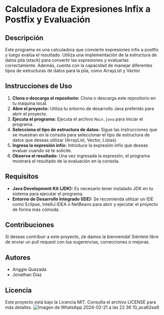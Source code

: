 
# Calculadora de Expresiones Infix a Postfix y Evaluación

## Descripción

Este programa es una calculadora que convierte expresiones infix a postfix y luego evalúa el resultado. Utiliza una implementación de la estructura de datos pila (stack) para convertir las expresiones y evaluarlas correctamente. Además, cuenta con la capacidad de manejar diferentes tipos de estructuras de datos para la pila, como ArrayList y Vector.

## Instrucciones de Uso

1. **Clona o descarga el repositorio:** Clona o descarga este repositorio en tu máquina local.
2. **Abre el proyecto:** Utiliza tu entorno de desarrollo Java preferido para abrir el proyecto.
3. **Ejecuta el programa:** Ejecuta el archivo `Main.java` para iniciar el programa.
4. **Selecciona el tipo de estructura de datos:** Sigue las instrucciones que se muestran en la consola para seleccionar el tipo de estructura de datos que deseas utilizar (ArrayList, Vector, Listas).
5. **Ingresa la expresión infix:** Introduce la expresión infix que deseas evaluar cuando se te solicite.
6. **Observa el resultado:** Una vez ingresada la expresión, el programa mostrará el resultado de la evaluación en la consola.

## Requisitos

- **Java Development Kit (JDK):** Es necesario tener instalado JDK en tu sistema para ejecutar el programa.
- **Entorno de Desarrollo Integrado (IDE):** Se recomienda utilizar un IDE como Eclipse, IntelliJ IDEA o NetBeans para abrir y ejecutar el proyecto de forma más cómoda.


## Contribuciones

Si deseas contribuir a este proyecto, ¡te damos la bienvenida! Siéntete libre de enviar un pull request con tus sugerencias, correcciones o mejoras.

## Autores

- Anggie Quezada
- Jonathan Diaz

## Licencia

Este proyecto está bajo la Licencia MIT. Consulta el archivo LICENSE para más detalles.
![Imagen de WhatsApp 2024-02-21 a las 22 36 10_aca62ea9](https://github.com/Qu3zada22/HDT4---Estructuradedatos/assets/77712004/fac71ebd-15bc-4463-8700-8ef8565e3679)


